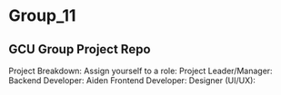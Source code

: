 # Group_11
GCU Group Project Repo
-------------------------
Project Breakdown:
Assign yourself to a role:
  Project Leader/Manager:
  Backend Developer: Aiden
  Frontend Developer:
  Designer (UI/UX):
